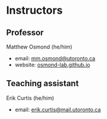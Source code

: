 # Instructors

## Professor
Matthew Osmond (he/him)

- email: mm.osmond@utoronto.ca
- website: [osmond-lab.github.io](https://osmond-lab.github.io/)

## Teaching assistant
Erik Curtis (he/him)

- email: erik.curtis@mail.utoronto.ca


